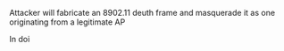 
Attacker will fabricate an 8902.11 deuth frame and masquerade it as one originating from a legitimate AP

In doi